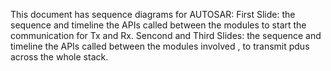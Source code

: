 This document has sequence diagrams for AUTOSAR:
First Slide: the sequence and timeline the APIs called between the modules to start the communication for Tx and Rx.
Sencond and Third Slides: the sequence and timeline the APIs called between the modules involved , to transmit pdus across the whole stack.
